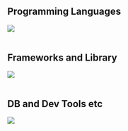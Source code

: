 

## Programming Languages

<img src="https://skillicons.dev/icons?i=css,js,python,r,c,cpp,latex" /> <br /><br />

## Frameworks and Library

<img src="https://skillicons.dev/icons?i=react,nodejs,nextjs,fastapi,pytorch" /> <br /><br />

## DB and Dev Tools etc

<img src="https://skillicons.dev/icons?i=docker,git,github,vscode,linux,anaconda" /> <br /><br />
